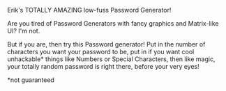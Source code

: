 Erik's TOTALLY AMAZING low-fuss Password Generator!

Are you tired of Password Generators with fancy graphics and Matrix-like UI? I'm not.

But if you are, then try this Password generator! Put in the number of characters you want your
password to be, put in if you want cool unhackable* things like Numbers or Special Characters,
then like magic, your totally random password is right there, before your very eyes!



*not guaranteed